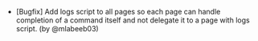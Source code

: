  - [Bugfix] Add logs script to all pages so each page can handle completion of a command itself and not delegate it to a page with logs script. (by @mlabeeb03) 